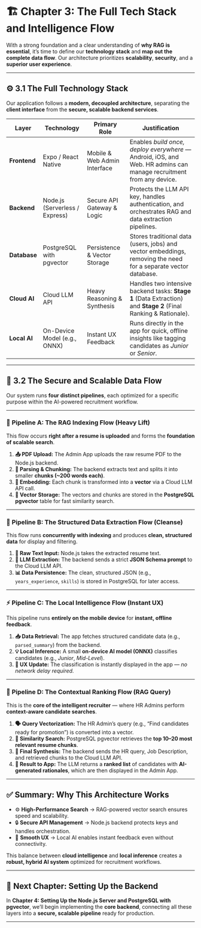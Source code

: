 # 🏗️ Chapter 3: The Full Tech Stack and Intelligence Flow

With a strong foundation and a clear understanding of **why RAG is essential**, it’s time to define our **technology stack** and **map out the complete data flow**.
Our architecture prioritizes **scalability**, **security**, and a **superior user experience**.

---

## ⚙️ 3.1 The Full Technology Stack

Our application follows a **modern, decoupled architecture**, separating the **client interface** from the **secure, scalable backend services**.

| **Layer**    | **Technology**                 | **Primary Role**             | **Justification**                                                                                                  |
| ------------ | ------------------------------ | ---------------------------- | ------------------------------------------------------------------------------------------------------------------ |
| **Frontend** | Expo / React Native            | Mobile & Web Admin Interface | Enables *build once, deploy everywhere* — Android, iOS, and Web. HR admins can manage recruitment from any device. |
| **Backend**  | Node.js (Serverless / Express) | Secure API Gateway & Logic   | Protects the LLM API key, handles authentication, and orchestrates RAG and data extraction pipelines.              |
| **Database** | PostgreSQL with pgvector       | Persistence & Vector Storage | Stores traditional data (users, jobs) and vector embeddings, removing the need for a separate vector database.     |
| **Cloud AI** | Cloud LLM API                  | Heavy Reasoning & Synthesis  | Handles two intensive backend tasks: **Stage 1** (Data Extraction) and **Stage 2** (Final Ranking & Rationale).    |
| **Local AI** | On-Device Model (e.g., ONNX)   | Instant UX Feedback          | Runs directly in the app for quick, offline insights like tagging candidates as *Junior* or *Senior*.              |

---

## 🔐 3.2 The Secure and Scalable Data Flow

Our system runs **four distinct pipelines**, each optimized for a specific purpose within the AI-powered recruitment workflow.

---

### 🧱 **Pipeline A: The RAG Indexing Flow (Heavy Lift)**

This flow occurs **right after a resume is uploaded** and forms the **foundation of scalable search**.

1. **📤 PDF Upload:**
   The Admin App uploads the raw resume PDF to the Node.js backend.
2. **🧩 Parsing & Chunking:**
   The backend extracts text and splits it into smaller **chunks (~200 words each)**.
3. **🧠 Embedding:**
   Each chunk is transformed into a **vector** via a Cloud LLM API call.
4. **💾 Vector Storage:**
   The vectors and chunks are stored in the **PostgreSQL pgvector** table for fast similarity search.

---

### 🧼 **Pipeline B: The Structured Data Extraction Flow (Cleanse)**

This flow runs **concurrently with indexing** and produces **clean, structured data** for display and filtering.

1. **📄 Raw Text Input:**
   Node.js takes the extracted resume text.
2. **🤖 LLM Extraction:**
   The backend sends a strict **JSON Schema prompt** to the Cloud LLM API.
3. **📊 Data Persistence:**
   The clean, structured JSON (e.g., `years_experience`, `skills`) is stored in PostgreSQL for later access.

---

### ⚡ **Pipeline C: The Local Intelligence Flow (Instant UX)**

This pipeline runs **entirely on the mobile device** for **instant, offline feedback**.

1. **📥 Data Retrieval:**
   The app fetches structured candidate data (e.g., `parsed_summary`) from the backend.
2. **💡 Local Inference:**
   A small **on-device AI model (ONNX)** classifies candidates (e.g., *Junior*, *Mid-Level*).
3. **🎯 UX Update:**
   The classification is instantly displayed in the app — *no network delay required.*

---

### 🔎 **Pipeline D: The Contextual Ranking Flow (RAG Query)**

This is the **core of the intelligent recruiter** — where HR Admins perform **context-aware candidate searches**.

1. **🗣️ Query Vectorization:**
   The HR Admin’s query (e.g., “Find candidates ready for promotion”) is converted into a vector.
2. **🧭 Similarity Search:**
   PostgreSQL pgvector retrieves the **top 10–20 most relevant resume chunks**.
3. **🧩 Final Synthesis:**
   The backend sends the HR query, Job Description, and retrieved chunks to the Cloud LLM API.
4. **📲 Result to App:**
   The LLM returns a **ranked list** of candidates with **AI-generated rationales**, which are then displayed in the Admin App.

---

## ✅ Summary: Why This Architecture Works

* ⚙️ **High-Performance Search** → RAG-powered vector search ensures speed and scalability.
* 🔒 **Secure API Management** → Node.js backend protects keys and handles orchestration.
* 💨 **Smooth UX** → Local AI enables instant feedback even without connectivity.

This balance between **cloud intelligence** and **local inference** creates a **robust, hybrid AI system** optimized for recruitment workflows.

---

## 🚀 Next Chapter: Setting Up the Backend

In **Chapter 4: Setting Up the Node.js Server and PostgreSQL with pgvector**,
we’ll begin implementing the **core backend**, connecting all these layers into a **secure, scalable pipeline** ready for production.

---
